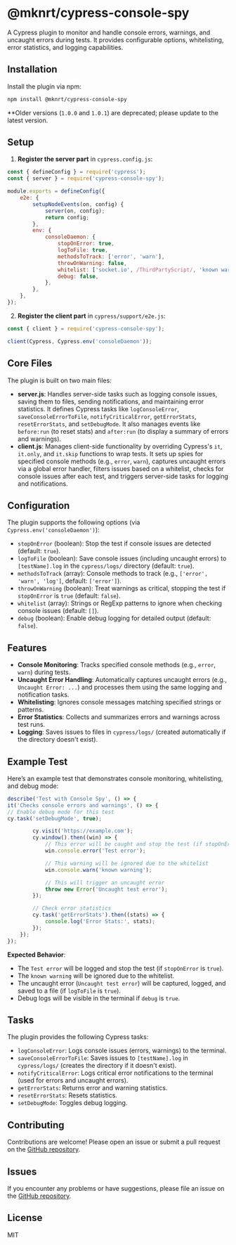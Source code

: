 # @mknrt/cypress-console-spy

A Cypress plugin to monitor and handle console errors, warnings, and uncaught errors during tests. It provides configurable options, whitelisting, error statistics, and logging capabilities.

## Installation

Install the plugin via npm:

```bash
npm install @mknrt/cypress-console-spy
```

**Older versions (`1.0.0` and `1.0.1`) are deprecated; please update to the latest version.

## Setup

1. **Register the server part** in `cypress.config.js`:

```javascript
const { defineConfig } = require('cypress');
const { server } = require('cypress-console-spy');

module.exports = defineConfig({
    e2e: {
        setupNodeEvents(on, config) {
            server(on, config);
            return config;
        },
        env: {
            consoleDaemon: {
                stopOnError: true,
                logToFile: true,
                methodsToTrack: ['error', 'warn'],
                throwOnWarning: false,
                whitelist: ['socket.io', /ThirdPartyScript/, 'known warning'],
                debug: false,
            },
        },
    },
});
```

2. **Register the client part** in `cypress/support/e2e.js`:

```javascript
const { client } = require('cypress-console-spy');

client(Cypress, Cypress.env('consoleDaemon'));
```

## Core Files

The plugin is built on two main files:

- **server.js**: Handles server-side tasks such as logging console issues, saving them to files, sending notifications, and maintaining error statistics. It defines Cypress tasks like `logConsoleError`, `saveConsoleErrorToFile`, `notifyCriticalError`, `getErrorStats`, `resetErrorStats`, and `setDebugMode`. It also manages events like `before:run` (to reset stats) and `after:run` (to display a summary of errors and warnings).
- **client.js**: Manages client-side functionality by overriding Cypress's `it`, `it.only`, and `it.skip` functions to wrap tests. It sets up spies for specified console methods (e.g., `error`, `warn`), captures uncaught errors via a global error handler, filters issues based on a whitelist, checks for console issues after each test, and triggers server-side tasks for logging and notifications.

## Configuration

The plugin supports the following options (via `Cypress.env('consoleDaemon')`):

- `stopOnError` (boolean): Stop the test if console issues are detected (default: `true`).
- `logToFile` (boolean): Save console issues (including uncaught errors) to `[testName].log` in the `cypress/logs/` directory (default: `true`).
- `methodsToTrack` (array): Console methods to track (e.g., `['error', 'warn', 'log']`, default: `['error']`).
- `throwOnWarning` (boolean): Treat warnings as critical, stopping the test if `stopOnError` is `true` (default: `false`).
- `whitelist` (array): Strings or RegExp patterns to ignore when checking console issues (default: `[]`).
- `debug` (boolean): Enable debug logging for detailed output (default: `false`).

## Features

- **Console Monitoring**: Tracks specified console methods (e.g., `error`, `warn`) during tests.
- **Uncaught Error Handling**: Automatically captures uncaught errors (e.g., `Uncaught Error: ...`) and processes them using the same logging and notification tasks.
- **Whitelisting**: Ignores console messages matching specified strings or patterns.
- **Error Statistics**: Collects and summarizes errors and warnings across test runs.
- **Logging**: Saves issues to files in `cypress/logs/` (created automatically if the directory doesn't exist).

## Example Test

Here’s an example test that demonstrates console monitoring, whitelisting, and debug mode:

```javascript
describe('Test with Console Spy', () => {
it('Checks console errors and warnings', () => {
// Enable debug mode for this test
cy.task('setDebugMode', true);

        cy.visit('https://example.com');
        cy.window().then((win) => {
            // This error will be caught and stop the test (if stopOnError is true)
            win.console.error('Test error');

            // This warning will be ignored due to the whitelist
            win.console.warn('known warning');

            // This will trigger an uncaught error
            throw new Error('Uncaught test error');
        });

        // Check error statistics
        cy.task('getErrorStats').then((stats) => {
            console.log('Error Stats:', stats);
        });
    });
});
```

**Expected Behavior**:
- The `Test error` will be logged and stop the test (if `stopOnError` is `true`).
- The `known warning` will be ignored due to the whitelist.
- The uncaught error (`Uncaught test error`) will be captured, logged, and saved to a file (if `logToFile` is `true`).
- Debug logs will be visible in the terminal if `debug` is `true`.

## Tasks

The plugin provides the following Cypress tasks:

- `logConsoleError`: Logs console issues (errors, warnings) to the terminal.
- `saveConsoleErrorToFile`: Saves issues to `[testName].log` in `cypress/logs/` (creates the directory if it doesn't exist).
- `notifyCriticalError`: Logs critical error notifications to the terminal (used for errors and uncaught errors).
- `getErrorStats`: Returns error and warning statistics.
- `resetErrorStats`: Resets statistics.
- `setDebugMode`: Toggles debug logging.

## Contributing

Contributions are welcome! Please open an issue or submit a pull request on the [GitHub repository](https://github.com/iamknrt/cypress-console-spy).

## Issues

If you encounter any problems or have suggestions, please file an issue on the [GitHub repository](https://github.com/iamknrt/cypress-console-spy/issues).

## License

MIT
